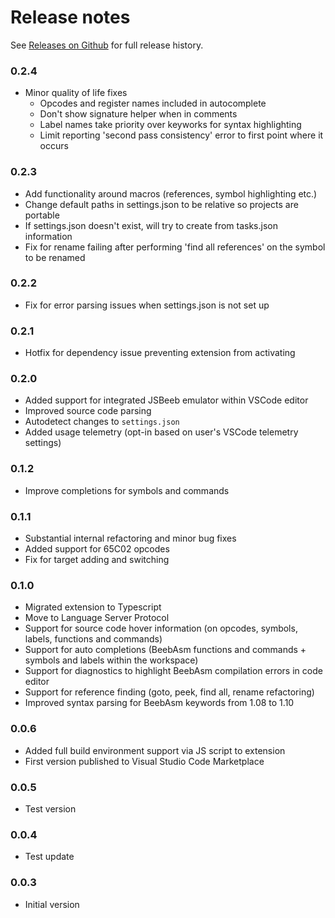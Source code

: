 # Release notes

See [Releases on Github](https://github.com/simondotm/beeb-vsc/releases) for full release history.

### 0.2.4
- Minor quality of life fixes
  - Opcodes and register names included in autocomplete
  - Don't show signature helper when in comments
  - Label names take priority over keyworks for syntax highlighting
  - Limit reporting 'second pass consistency' error to first point where it occurs

### 0.2.3
- Add functionality around macros (references, symbol highlighting etc.)
- Change default paths in settings.json to be relative so projects are portable
- If settings.json doesn't exist, will try to create from tasks.json information
- Fix for rename failing after performing 'find all references' on the symbol to be renamed

### 0.2.2
- Fix for error parsing issues when settings.json is not set up

### 0.2.1
- Hotfix for dependency issue preventing extension from activating

### 0.2.0
- Added support for integrated JSBeeb emulator within VSCode editor
- Improved source code parsing
- Autodetect changes to `settings.json`
- Added usage telemetry (opt-in based on user's VSCode telemetry settings)

### 0.1.2
- Improve completions for symbols and commands

### 0.1.1
- Substantial internal refactoring and minor bug fixes
- Added support for 65C02 opcodes
- Fix for target adding and switching

### 0.1.0
- Migrated extension to Typescript
- Move to Language Server Protocol
- Support for source code hover information (on opcodes, symbols, labels, functions and commands)
- Support for auto completions (BeebAsm functions and commands + symbols and labels within the workspace)
- Support for diagnostics to highlight BeebAsm compilation errors in code editor
- Support for reference finding (goto, peek, find all, rename refactoring)
- Improved syntax parsing for BeebAsm keywords from 1.08 to 1.10

### 0.0.6
- Added full build environment support via JS script to extension
- First version published to Visual Studio Code Marketplace

### 0.0.5
- Test version

### 0.0.4
- Test update

### 0.0.3
- Initial version
